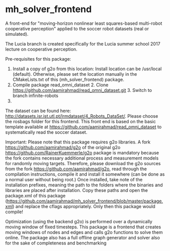 # mh_solver_frontend

A front-end for "moving-horizon nonlinear least squares-based multi-robot cooperative perception" applied to the soccer robot datasets (real or simulated). 

The Lucia branch is created specifically for the Lucia summer school 2017 lecture on cooperative perception. 

Pre-requisites for this package:

1. Install a copy of g2o from this location: <To be inserted just before the start of the school>
   Install location can be /usr/local (default). Otherwise, please set the location manually in the CMakeLists.txt of this (mh_solver_frontend) package.
2. Compile package read_omni_dataset
   2. Clone https://github.com/aamirahmad/read_omni_dataset.git
   3. Switch to branch infinite-robots
3. 
  


The dataset can be found here: http://datasets.isr.ist.utl.pt/lrmdataset/4_Robots_DataSet/. Please choose the rosbags folder for this frontend. This front end is based on the basic template available at https://github.com/aamirahmad/read_omni_dataset to systematically read the soccer dataset. 

Important: Please note that this package requires g2o libraries. A fork https://github.com/aamirahmad/g2o of the original g2o https://github.com/RainerKuemmerle/g2o package is mandatory because the fork contains necessary additional process and measurement models for randomly moving targets. Therefore, please download the g2o sources from the fork https://github.com/aamirahmad/g2o, read through the compilation instructions, compile it and install it somewhere (can be done as a normal user without being root.) Once installed, take note of the installation prefixes, meaning the path to the folders where the binaries and libraries are placed after installation. Copy these paths and open the package.xml of this package (https://github.com/aamirahmad/mh_solver_frontend/blob/master/package.xml) and replace the cflags appropriately. Only then this package would compile!

Optimization (using the backend g2o) is performed over a dynamically moving window of fixed timesteps. This package is a frontend that creates moving windows of nodes and edges and calls g2o functions to solve them online. The package also has a full offline graph generator and solver also for the sake of completeness and benchmarking

